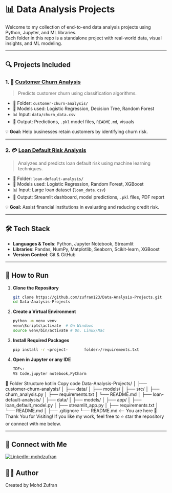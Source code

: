 # 📊 Data Analysis Projects

Welcome to my collection of end-to-end data analysis projects using Python, Jupyter, and ML libraries.  
Each folder in this repo is a standalone project with real-world data, visual insights, and ML modeling.

---

## 🔍 Projects Included

### 1. 🧠 [Customer Churn Analysis](https://github.com/zufran123/Data-Analysis-Projects/tree/main/customer-churn-analysis)
> Predicts customer churn using classification algorithms.

- 📁 Folder: `customer-churn-analysis/`
- 🔧 Models used: Logistic Regression, Decision Tree, Random Forest
- 📊 Input: `data/churn_data.csv`
- 📁 Output: Predictions, `.pkl` model files, `README.md`, visuals

💡 **Goal:** Help businesses retain customers by identifying churn risk.

---

### 2. 💳 [Loan Default Risk Analysis](https://github.com/zufran123/Data-Analysis-Projects/tree/main/loan-default-analysis)
> Analyzes and predicts loan default risk using machine learning techniques.

- 📁 Folder: `loan-default-analysis/`
- 🔧 Models used: Logistic Regression, Random Forest, XGBoost
- 📊 Input: Large loan dataset (`loan_data.csv`)
- 📁 Output: Streamlit dashboard, model predictions, `.pkl` files, PDF report

💡 **Goal:** Assist financial institutions in evaluating and reducing credit risk.

---

## 🛠️ Tech Stack

- **Languages & Tools**: Python, Jupyter Notebook, Streamlit
- **Libraries**: Pandas, NumPy, Matplotlib, Seaborn, Scikit-learn, XGBoost
- **Version Control**: Git & GitHub

---

## 🚀 How to Run

1. **Clone the Repository**
   ```bash
   git clone https://github.com/zufran123/Data-Analysis-Projects.git
   cd Data-Analysis-Projects
2. **Create a Virtual Environment**
   ```bash
   python -m venv venv
   venv\Scripts\activate  # On Windows
   source venv/bin/activate # On. Linux/Mac
3. **Install Required Packages**
   ```bash
   pip install -r <project-       folder>/requirements.txt
4. **Open in Jupyter or any IDE**
   ```bash 
   IDEs:
   VS Code,jupyter notebook,PyCharm

📂 Folder Structure
kotlin
Copy code
Data-Analysis-Projects/
│
├── customer-churn-analysis/
│   ├── data/
│   ├── models/
│   ├── src/
│   ├── churn_analysis.py
│   ├── requirements.txt
│   └── README.md
│
├── loan-default-analysis/
│   ├── data/
│   ├── models/
│   ├── app/
│   ├── loan_default_model.py
│   ├── streamlit_app.py
│   ├── requirements.txt
│   └── README.md
│
├── .gitignore
└── README.md  <-- You are here
🙏 Thank You for Visiting!
If you like my work, feel free to ⭐ star the repository or connect with me below.

---

## 🤝 Connect with Me

 [![LinkedIn: mohdzufran](https://img.shields.io/badge/LinkedIn-mohdzufran-blue?style=flat-square&logo=linkedin)](https://linkedin.com/in/mohdzufran)

## 👨‍💻 Author 
 Created by Mohd Zufran
